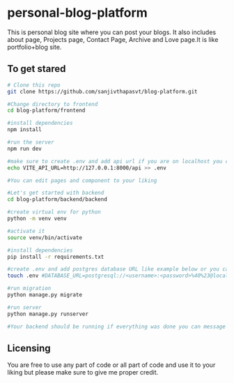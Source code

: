 # personal-blog-platform
This is personal blog site where you can post your blogs. It also includes about page, Projects page, Contact Page, Archive and Love page.It is like portfolio+blog site.

## To get stared

```bash
# Clone this repo
git clone https://github.com/sanjivthapasvt/blog-platform.git

#Change directory to frontend
cd blog-platform/frontend

#install dependencies
npm install

#run the server
npm run dev

#make sure to create .env and add api url if you are on localhost you can use
echo VITE_API_URL=http://127.0.0.1:8000/api >> .env

#You can edit pages and component to your liking

#Let's get started with backend
cd blog-platform/backend/backend

#create virtual env for python
python -m venv venv

#activate it
source venv/bin/activate

#install dependencies
pip install -r requirements.txt

#create .env and add postgres database URL like example below or you can go to settings.py and use sqllite
touch .env #DATABASE_URL=postgresql://<username>:<password>%40%23@localhost:5432/<bdname>

#run migration
python manage.py migrate

#run server
python manage.py runserver

#Your backend should be running if everything was done you can message me if it didn't work
```


## Licensing

You are free to use any part of code or all part of code and use it to your liking but please make sure to give me proper credit.